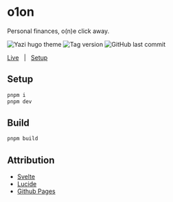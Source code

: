 # o1on

Personal finances, o(n)e click away.

![Yazi hugo theme](https://img.shields.io/github/license/ahampriyanshu/o1on)
![Tag version](https://img.shields.io/github/v/tag/ahampriyanshu/o1on)
![GitHub last commit](https://img.shields.io/github/last-commit/ahampriyanshu/o1on/main)

[Live](https://o1on.com) &nbsp; | &nbsp; [Setup](./##Usage)

## Setup

```bash
pnpm i
pnpm dev
```

## Build

```bash
pnpm build
```

## Attribution

- [Svelte](https://svelte.dev/)
- [Lucide](https://lucide.dev/)
- [Github Pages](https://pages.github.com/)